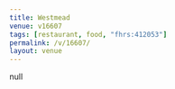 ```yaml
---
title: Westmead
venue: v16607
tags: [restaurant, food, "fhrs:412053"]
permalink: /v/16607/
layout: venue
---
```

null